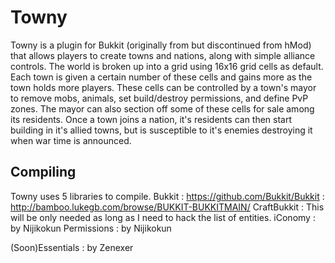 Towny
====================
Towny is a plugin for Bukkit (originally from but discontinued from hMod) that allows players to create towns and nations, along with simple alliance controls. The world is broken up into a grid using 16x16 grid cells as default. Each town is given a certain number of these cells and gains more as the town holds more players. These cells can be controlled by a town's mayor to remove mobs, animals, set build/destroy permissions, and define PvP zones. The mayor can also section off some of these cells for sale among its residents. Once a town joins a nation, it's residents can then start building in it's allied towns, but is susceptible to it's enemies destroying it when war time is announced. 

Compiling
---------
Towny uses 5 libraries to compile.
Bukkit : https://github.com/Bukkit/Bukkit : http://bamboo.lukegb.com/browse/BUKKIT-BUKKITMAIN/
CraftBukkit : This will be only needed as long as I need to hack the list of entities.
iConomy : by Nijikokun
Permissions : by Nijikokun


(Soon)Essentials : by Zenexer